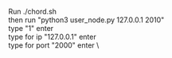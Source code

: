 Run ./chord.sh \
then run "python3 user_node.py 127.0.0.1 2010" \
type "1" enter \
type for ip "127.0.0.1" enter \
type for port "2000" enter \
